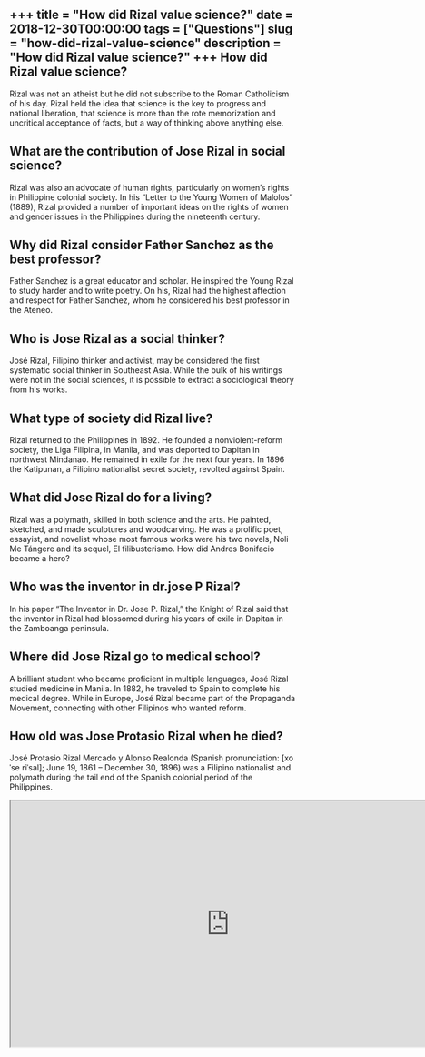 +++
title = "How did Rizal value science?"
date = 2018-12-30T00:00:00
tags = ["Questions"]
slug = "how-did-rizal-value-science"
description = "How did Rizal value science?"
+++
How did Rizal value science?
----------------------------

Rizal was not an atheist but he did not subscribe to the Roman Catholicism of his day. Rizal held the idea that science is the key to progress and national liberation, that science is more than the rote memorization and uncritical acceptance of facts, but a way of thinking above anything else.

What are the contribution of Jose Rizal in social science?
----------------------------------------------------------

Rizal was also an advocate of human rights, particularly on women’s rights in Philippine colonial society. In his “Letter to the Young Women of Malolos” (1889), Rizal provided a number of important ideas on the rights of women and gender issues in the Philippines during the nineteenth century.

Why did Rizal consider Father Sanchez as the best professor?
------------------------------------------------------------

Father Sanchez is a great educator and scholar. He inspired the Young Rizal to study harder and to write poetry. On his, Rizal had the highest affection and respect for Father Sanchez, whom he considered his best professor in the Ateneo.

Who is Jose Rizal as a social thinker?
--------------------------------------

José Rizal, Filipino thinker and activist, may be considered the first systematic social thinker in Southeast Asia. While the bulk of his writings were not in the social sciences, it is possible to extract a sociological theory from his works.

What type of society did Rizal live?
------------------------------------

Rizal returned to the Philippines in 1892. He founded a nonviolent-reform society, the Liga Filipina, in Manila, and was deported to Dapitan in northwest Mindanao. He remained in exile for the next four years. In 1896 the Katipunan, a Filipino nationalist secret society, revolted against Spain.

What did Jose Rizal do for a living?
------------------------------------

Rizal was a polymath, skilled in both science and the arts. He painted, sketched, and made sculptures and woodcarving. He was a prolific poet, essayist, and novelist whose most famous works were his two novels, Noli Me Tángere and its sequel, El filibusterismo. How did Andres Bonifacio became a hero?

Who was the inventor in dr.jose P Rizal?
----------------------------------------

In his paper “The Inventor in Dr. Jose P. Rizal,” the Knight of Rizal said that the inventor in Rizal had blossomed during his years of exile in Dapitan in the Zamboanga peninsula.

Where did Jose Rizal go to medical school?
------------------------------------------

A brilliant student who became proficient in multiple languages, José Rizal studied medicine in Manila. In 1882, he traveled to Spain to complete his medical degree. While in Europe, José Rizal became part of the Propaganda Movement, connecting with other Filipinos who wanted reform.

How old was Jose Protasio Rizal when he died?
---------------------------------------------

José Protasio Rizal Mercado y Alonso Realonda (Spanish pronunciation: \[xoˈse riˈsal\]; June 19, 1861 – December 30, 1896) was a Filipino nationalist and polymath during the tail end of the Spanish colonial period of the Philippines.

<iframe allow="accelerometer; autoplay; clipboard-write; encrypted-media; gyroscope; picture-in-picture" allowfullscreen="" class="__youtube_prefs__  epyt-is-override  no-lazyload" data-no-lazy="1" data-origheight="433" data-origwidth="770" data-skipgform_ajax_framebjll="" height="433" id="_ytid_94342" loading="lazy" src="https://www.youtube.com/embed/JeuYYgGPcxI?enablejsapi=1&autoplay=0&cc_load_policy=0&cc_lang_pref=&iv_load_policy=1&loop=0&modestbranding=0&rel=1&fs=1&playsinline=0&autohide=2&theme=dark&color=red&controls=1&" title="YouTube player" width="770"></iframe>